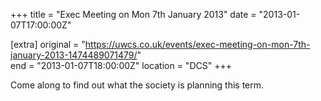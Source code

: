 +++
title = "Exec Meeting on Mon 7th January 2013"
date = "2013-01-07T17:00:00Z"

[extra]
original = "https://uwcs.co.uk/events/exec-meeting-on-mon-7th-january-2013-1474489071479/"    
end = "2013-01-07T18:00:00Z"
location = "DCS"
+++

Come along to find out what the society is planning this term.

